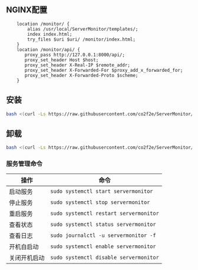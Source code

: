 ## NGINX配置
```bahs
    location /monitor/ {
        alias /usr/local/ServerMonitor/templates/;
        index index.html;
        try_files $uri $uri/ /monitor/index.html;    
    }
    location /monitor/api/ {
       proxy_pass http://127.0.0.1:8000/api/;
       proxy_set_header Host $host;
       proxy_set_header X-Real-IP $remote_addr;
       proxy_set_header X-Forwarded-For $proxy_add_x_forwarded_for;
       proxy_set_header X-Forwarded-Proto $scheme;
    }
```
## 安装
```bash
bash <(curl -Ls https://raw.githubusercontent.com/co2f2e/ServerMonitor/main/install_servermonitor.sh)
```
## 卸载
```bash
bash <(curl -Ls https://raw.githubusercontent.com/co2f2e/ServerMonitor/main/uninstall_servermonitor.sh)
```
### 服务管理命令
| 操作         | 命令                                                        |
|--------------|-------------------------------------------------------------|
| 启动服务     | ```sudo systemctl start servermonitor```                      |
| 停止服务     | ```sudo systemctl stop servermonitor```                       |
| 重启服务     | ```sudo systemctl restart servermonitor```                    |
| 查看状态     | ```sudo systemctl status servermonitor```                     |
| 查看日志     | ```sudo journalctl -u servermonitor -f```                     |
| 开机自启动   | ```sudo systemctl enable servermonitor```                     |
| 关闭开机启动 | ```sudo systemctl disable servermonitor```                    |

